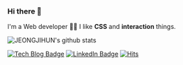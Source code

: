 ### Hi there 🙏

I'm a Web developer 👨‍💻
I like <b>CSS</b> and <b>interaction</b> things.



![JEONGJIHUN's github stats](https://github-readme-stats.vercel.app/api?username=JEONGJIHUN&show_icons=true)


[![Tech Blog Badge](http://img.shields.io/badge/-Tech%20blog-black?style=flat&logo=github&link=https://jeongjihun.github.io/)](https://jeongjihun.github.io/) 
[![LinkedIn Badge](http://img.shields.io/badge/-Linkedin-0077B5?style=flat&logo=linkedin&link=https://www.linkedin.com/in/jihun-jeong-11145b13a/)](https://www.linkedin.com/in/jihun-jeong-11145b13a/) 
[![Hits](https://hits.seeyoufarm.com/api/count/incr/badge.svg?url=https%3A%2F%2Fgithub.com%2FJEONGJIHUN%2Fhit-counter)](https://hits.seeyoufarm.com)

<!--
**JEONGJIHUN/JEONGJIHUN** is a ✨ _special_ ✨ repository because its `README.md` (this file) appears on your GitHub profile.

Here are some ideas to get you started:

- 🔭 I’m currently working on ...
- 🌱 I’m currently learning ...
- 👯 I’m looking to collaborate on ...
- 🤔 I’m looking for help with ...
- 💬 Ask me about ...
- 📫 How to reach me: ...
- 😄 Pronouns: ...
- ⚡ Fun fact: ...
-->

